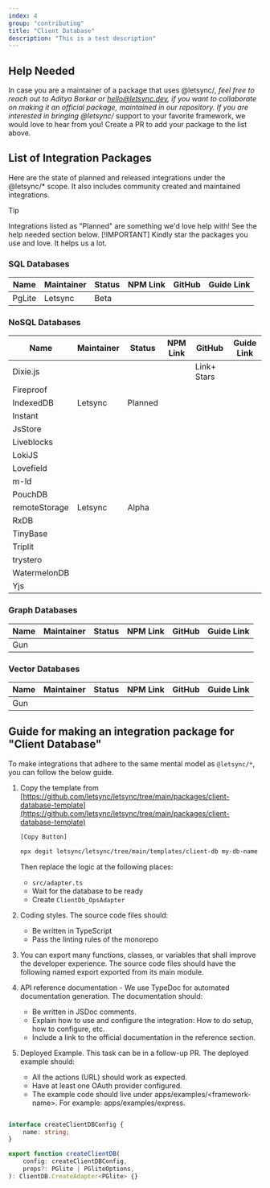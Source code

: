 ```yaml
---
index: 4
group: "contributing"
title: "Client Database"
description: "This is a test description"
---
```


## Help Needed

In case you are a maintainer of a package that uses @letsync/*, feel free to reach out to Aditya Borkar or [hello@letsync.dev](mailto:hello@letsync.dev), if you want to collaborate on making it an official package, maintained in our repository. If you are interested in bringing @letsync/* support to your favorite framework, we would love to hear from you! Create a PR to add your package to the list above.

## List of Integration Packages

Here are the state of planned and released integrations under the @letsync/* scope. It also includes community created and maintained integrations.

> [!TIP]
> Integrations listed as "Planned" are something we'd love help with! See the help needed section below.
> [!IMPORTANT]
> Kindly star the packages you use and love. It helps us a lot.

### SQL Databases

| Name   | Maintainer | Status | NPM Link | GitHub | Guide Link |
| ------ | ---------- | ------ | -------- | ------ | ---------- |
| PgLite | Letsync    | Beta   |          |        |            |

### NoSQL Databases

| Name          | Maintainer | Status  | NPM Link | GitHub      | Guide Link |
| ------------- | ---------- | ------- | -------- | ----------- | ---------- |
| Dixie.js      |            |         |          | Link+ Stars |            |
| Fireproof     |            |         |          |             |            |
| IndexedDB     | Letsync    | Planned |          |             |            |
| Instant       |            |         |          |             |            |
| JsStore       |            |         |          |             |            |
| Liveblocks    |            |         |          |             |            |
| LokiJS        |            |         |          |             |            |
| Lovefield     |            |         |          |             |            |
| m-ld          |            |         |          |             |            |
| PouchDB       |            |         |          |             |            |
| remoteStorage | Letsync    | Alpha   |          |             |            |
| RxDB          |            |         |          |             |            |
| TinyBase      |            |         |          |             |            |
| Triplit       |            |         |          |             |            |
| trystero      |            |         |          |             |            |
| WatermelonDB  |            |         |          |             |            |
| Yjs           |            |         |          |             |            |

### Graph Databases

| Name | Maintainer | Status | NPM Link | GitHub | Guide Link |
| ---- | ---------- | ------ | -------- | ------ | ---------- |
| Gun  |            |        |          |        |            |

### Vector Databases

| Name | Maintainer | Status | NPM Link | GitHub | Guide Link |
| ---- | ---------- | ------ | -------- | ------ | ---------- |
| Gun  |            |        |          |        |            |

## Guide for making an integration package for "Client Database"

To make integrations that adhere to the same mental model as `@letsync/*`, you can follow the below guide.

1. Copy the template from [https://github.com/letsync/letsync/tree/main/packages/client-database-template](https://github.com/letsync/letsync/tree/main/packages/client-database-template)

   ```bash
   [Copy Button]

   npx degit letsync/letsync/tree/main/templates/client-db my-db-name
   ```

   Then replace the logic at the following places:

   - `src/adapter.ts`
   - Wait for the database to be ready
   - Create `ClientDb_OpsAdapter`

2. Coding styles. The source code files should:

   - Be written in TypeScript
   - Pass the linting rules of the monorepo

3. You can export many functions, classes, or variables that shall improve the developer experience. The source code files should have the following named export exported from its main module.

4. API reference documentation - We use TypeDoc for automated documentation generation. The documentation should:

   - Be written in JSDoc comments.
   - Explain how to use and configure the integration: How to do setup, how to configure, etc.
   - Include a link to the official documentation in the reference section.

5. Deployed Example. This task can be in a follow-up PR. The deployed example should:

   - All the actions (URL) should work as expected.
   - Have at least one OAuth provider configured.
   - The example code should live under apps/examples/\<framework-name\>. For example: apps/examples/express.

```ts

interface createClientDBConfig {
	name: string;
}

export function createClientDB(
	config: createClientDBConfig,
	props?: PGlite | PGliteOptions,
): ClientDB.CreateAdapter<PGlite> {}

```

<!-- ```ts
import type {
	ClientDbAdapter,
	ClientDb_OpsAdapter,
	Letsync_Config as Config,
	Letsync_PubSub_Frontend as PubsubAdapter,
} from "@letsync/core";

function DatabaseAdapter<DT extends YOUR_DATABASE_TYPE>(props: {
	database: DT;
	config: Config;
	pubsub: PubsubAdapter;
}): Promise<ClientDbAdapter<DT>>;
```

```ts
import { frontend } from "@letsync/core";

import type { PGlite } from "@electric-sql/pglite";
import type {
	ClientDbAdapter,
	ClientDb_OpsAdapter,
	Letsync_Config as Config,
	Letsync_PubSub_Frontend as PubsubAdapter,
} from "@letsync/core";

export default async function DatabaseAdapter<DT extends PGlite>(props: {
	database: DT;
	config: Config;
	pubsub: PubsubAdapter;
}): Promise<ClientDbAdapter<DT>> {
	const { database, pubsub, config } = props;

	await database.waitReady;

	const dbOpsAdapter = {
		sql: database.sql,
	} satisfies ClientDb_OpsAdapter;

	const functions = frontend.clientDb.functions({
		config: config,
		pubsub: pubsub,
		database: dbOpsAdapter,
	});

	return { __brand: "LETSYNC_CLIENT_DATABASE", database, ...functions };
}
``` -->
